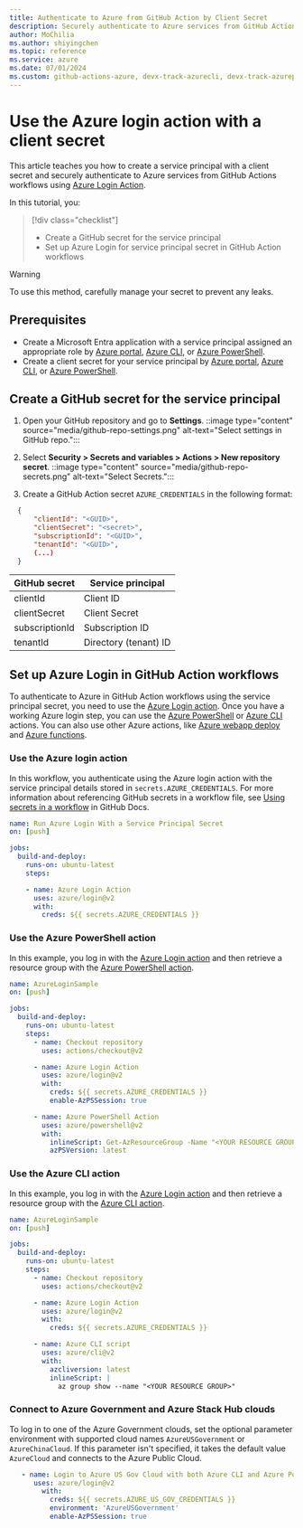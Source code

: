 ```yaml
--- 
title: Authenticate to Azure from GitHub Action by Client Secret
description: Securely authenticate to Azure services from GitHub Actions workflows using Azure Login Action with a client secret.
author: MoChilia 
ms.author: shiyingchen 
ms.topic: reference
ms.service: azure 
ms.date: 07/01/2024
ms.custom: github-actions-azure, devx-track-azurecli, devx-track-azurepowershell, linux-related-content
---
```


# Use the Azure login action with a client secret

This article teaches you how to create a service principal with a client secret and securely authenticate to Azure services from GitHub Actions workflows using [Azure Login Action](https://github.com/marketplace/actions/azure-login). 

In this tutorial, you:

> [!div class="checklist"]
> * Create a GitHub secret for the service principal
> * Set up Azure Login for service principal secret in GitHub Action workflows

> [!WARNING]
> To use this method, carefully manage your secret to prevent any leaks.

## Prerequisites 

- Create a Microsoft Entra application with a service principal assigned an appropriate role by [Azure portal](/entra/identity-platform/howto-create-service-principal-portal), [Azure CLI](/cli/azure/azure-cli-sp-tutorial-1), or [Azure PowerShell](/powershell/azure/create-azure-service-principal-azureps#create-a-service-principal).
- Create a client secret for your service principal by [Azure portal](/entra/identity-platform/howto-create-service-principal-portal#option-3-create-a-new-client-secret), [Azure CLI](/cli/azure/azure-cli-sp-tutorial-2?branch=main#create-a-service-principal-containing-a-password), or [Azure PowerShell](/powershell/azure/create-azure-service-principal-azureps?#password-based-authentication).

## Create a GitHub secret for the service principal

1. Open your GitHub repository and go to **Settings**.
::image type="content" source="media/github-repo-settings.png" alt-text="Select settings in GitHub repo.":::

1. Select **Security > Secrets and variables > Actions > New repository secret**.
::image type="content" source="media/github-repo-secrets.png" alt-text="Select Secrets.":::

1. Create a GitHub Action secret `AZURE_CREDENTIALS` in the following format:

  ```json
    {
        "clientId": "<GUID>",
        "clientSecret": "<secret>",
        "subscriptionId": "<GUID>",
        "tenantId": "<GUID>",
        (...)
    }
  ```

|GitHub secret  |Service principal  |
|---------|---------|
|clientId |    Client ID    |
|clientSecret    |    Client Secret   |
|subscriptionId    |    Subscription ID     |
|tenantId   |    Directory (tenant) ID  |

## Set up Azure Login in GitHub Action workflows

To authenticate to Azure in GitHub Action workflows using the service principal secret, you need to use the [Azure Login action](https://github.com/Azure/login). Once you have a working Azure login step, you can use the [Azure PowerShell](https://github.com/Azure/PowerShell) or [Azure CLI](https://github.com/Azure/CLI) actions. You can also use other Azure actions, like [Azure webapp deploy](https://github.com/Azure/webapps-deploy) and [Azure functions](https://github.com/Azure/functions-action).

### Use the Azure login action

In this workflow, you authenticate using the Azure login action with the service principal details stored in `secrets.AZURE_CREDENTIALS`. For more information about referencing GitHub secrets in a workflow file, see [Using secrets in a workflow](https://docs.github.com/actions/security-guides/using-secrets-in-github-actions#using-secrets-in-a-workflow) in GitHub Docs.

```yaml
name: Run Azure Login With a Service Principal Secret
on: [push]

jobs:
  build-and-deploy:
    runs-on: ubuntu-latest
    steps:

    - name: Azure Login Action
      uses: azure/login@v2
      with:
        creds: ${{ secrets.AZURE_CREDENTIALS }}
```

### Use the Azure PowerShell action

In this example, you log in with the [Azure Login action](https://github.com/Azure/login) and then retrieve a resource group with the [Azure PowerShell action](https://github.com/azure/powershell).

```yaml
name: AzureLoginSample
on: [push]

jobs:
  build-and-deploy:
    runs-on: ubuntu-latest
    steps:
      - name: Checkout repository
        uses: actions/checkout@v2

      - name: Azure Login Action
        uses: azure/login@v2
        with:
          creds: ${{ secrets.AZURE_CREDENTIALS }}
          enable-AzPSSession: true

      - name: Azure PowerShell Action
        uses: azure/powershell@v2
        with:
          inlineScript: Get-AzResourceGroup -Name "<YOUR RESOURCE GROUP>"
          azPSVersion: latest
```

### Use the Azure CLI action

In this example, you log in with the [Azure Login action](https://github.com/Azure/login) and then retrieve a resource group with the [Azure CLI action](https://github.com/Azure/CLI).


```yaml
name: AzureLoginSample
on: [push]

jobs:
  build-and-deploy:
    runs-on: ubuntu-latest
    steps:
      - name: Checkout repository
        uses: actions/checkout@v2

      - name: Azure Login Action
        uses: azure/login@v2
        with:
          creds: ${{ secrets.AZURE_CREDENTIALS }}

      - name: Azure CLI script
        uses: azure/cli@v2
        with:
          azcliversion: latest
          inlineScript: |
            az group show --name "<YOUR RESOURCE GROUP>"
```

### Connect to Azure Government and Azure Stack Hub clouds

To log in to one of the Azure Government clouds, set the optional parameter environment with supported cloud names `AzureUSGovernment` or `AzureChinaCloud`. If this parameter isn't specified, it takes the default value `AzureCloud` and connects to the Azure Public Cloud.

```yaml       
   - name: Login to Azure US Gov Cloud with both Azure CLI and Azure Powershell
      uses: azure/login@v2
        with:
          creds: ${{ secrets.AZURE_US_GOV_CREDENTIALS }}
          environment: 'AzureUSGovernment'
          enable-AzPSSession: true
```